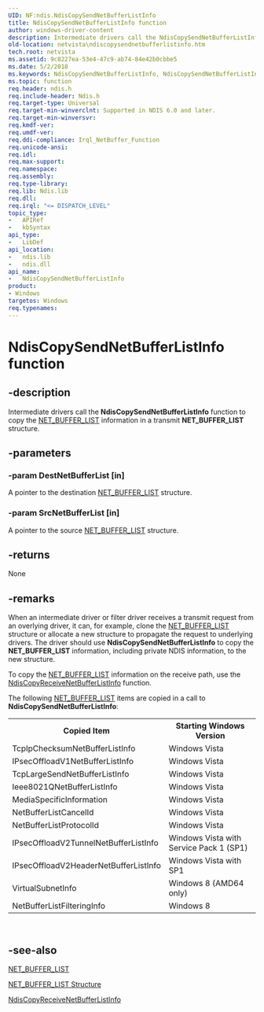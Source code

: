 ```yaml
---
UID: NF:ndis.NdisCopySendNetBufferListInfo
title: NdisCopySendNetBufferListInfo function
author: windows-driver-content
description: Intermediate drivers call the NdisCopySendNetBufferListInfo function to copy the NET_BUFFER_LIST information in a transmit NET_BUFFER_LIST structure.
old-location: netvista\ndiscopysendnetbufferlistinfo.htm
tech.root: netvista
ms.assetid: 9c8227ea-53e4-47c9-ab74-84e42b0cbbe5
ms.date: 5/2/2018
ms.keywords: NdisCopySendNetBufferListInfo, NdisCopySendNetBufferListInfo function [Network Drivers Starting with Windows Vista], ndis/NdisCopySendNetBufferListInfo, ndis_netbuf_functions_ref_6bea2e25-d488-4bf2-879b-1ace04c66b68.xml, netvista.ndiscopysendnetbufferlistinfo
ms.topic: function
req.header: ndis.h
req.include-header: Ndis.h
req.target-type: Universal
req.target-min-winverclnt: Supported in NDIS 6.0 and later.
req.target-min-winversvr: 
req.kmdf-ver: 
req.umdf-ver: 
req.ddi-compliance: Irql_NetBuffer_Function
req.unicode-ansi: 
req.idl: 
req.max-support: 
req.namespace: 
req.assembly: 
req.type-library: 
req.lib: Ndis.lib
req.dll: 
req.irql: "<= DISPATCH_LEVEL"
topic_type:
-	APIRef
-	kbSyntax
api_type:
-	LibDef
api_location:
-	ndis.lib
-	ndis.dll
api_name:
-	NdisCopySendNetBufferListInfo
product:
- Windows
targetos: Windows
req.typenames: 
---
```


# NdisCopySendNetBufferListInfo function


## -description


Intermediate drivers call the 
  <b>NdisCopySendNetBufferListInfo</b> function to copy the 
  <a href="https://msdn.microsoft.com/library/windows/hardware/ff568388">NET_BUFFER_LIST</a> information in a transmit
  <b>NET_BUFFER_LIST</b> structure.


## -parameters




### -param DestNetBufferList [in]

A pointer to the destination <a href="https://msdn.microsoft.com/library/windows/hardware/ff568388">NET_BUFFER_LIST</a> structure.


### -param SrcNetBufferList [in]

A pointer to the source <a href="https://msdn.microsoft.com/library/windows/hardware/ff568388">NET_BUFFER_LIST</a> structure.


## -returns



None




## -remarks



When an intermediate driver or filter driver receives a transmit request from an overlying driver, it
    can, for example, clone the 
    <a href="https://msdn.microsoft.com/library/windows/hardware/ff568388">NET_BUFFER_LIST</a> structure or allocate a new
    structure to propagate the request to underlying drivers. The driver should use 
    <b>NdisCopySendNetBufferListInfo</b> to copy the <b>NET_BUFFER_LIST</b> information, including private NDIS
    information, to the new structure.

To copy the <a href="https://msdn.microsoft.com/library/windows/hardware/ff568388">NET_BUFFER_LIST</a> information on the receive path, use the 
    <a href="https://msdn.microsoft.com/94dc33f4-06ad-4b36-9150-6fb7d491a247">
    NdisCopyReceiveNetBufferListInfo</a> function.

The following <a href="https://msdn.microsoft.com/library/windows/hardware/ff568388">NET_BUFFER_LIST</a> items are copied in a call to <b>NdisCopySendNetBufferListInfo</b>:

<table>
<tr>
<th>Copied Item </th>
<th>Starting Windows Version</th>
</tr>
<tr>
<td>TcpIpChecksumNetBufferListInfo</td>
<td>Windows Vista</td>
</tr>
<tr>
<td>IPsecOffloadV1NetBufferListInfo</td>
<td>Windows Vista</td>
</tr>
<tr>
<td>TcpLargeSendNetBufferListInfo</td>
<td>Windows Vista</td>
</tr>
<tr>
<td>Ieee8021QNetBufferListInfo</td>
<td>Windows Vista</td>
</tr>
<tr>
<td>MediaSpecificInformation</td>
<td>Windows Vista</td>
</tr>
<tr>
<td>NetBufferListCancelId</td>
<td>Windows Vista</td>
</tr>
<tr>
<td>NetBufferListProtocolId</td>
<td>Windows Vista</td>
</tr>
<tr>
<td>IPsecOffloadV2TunnelNetBufferListInfo</td>
<td>Windows Vista with Service Pack 1 (SP1)</td>
</tr>
<tr>
<td>IPsecOffloadV2HeaderNetBufferListInfo</td>
<td>Windows Vista with SP1</td>
</tr>
<tr>
<td>VirtualSubnetInfo</td>
<td>Windows 8 (AMD64 only)</td>
</tr>
<tr>
<td>NetBufferListFilteringInfo</td>
<td>Windows 8</td>
</tr>
</table>
 




## -see-also




<a href="https://msdn.microsoft.com/library/windows/hardware/ff568388">NET_BUFFER_LIST</a>



<a href="https://msdn.microsoft.com/f7f19e48-cb63-458d-b175-6f99080e4cdf">NET_BUFFER_LIST Structure</a>



<a href="https://msdn.microsoft.com/94dc33f4-06ad-4b36-9150-6fb7d491a247">
   NdisCopyReceiveNetBufferListInfo</a>
 

 

